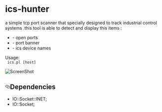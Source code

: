 # ics-hunter
a simple tcp port scanner that specially designed to track industrial control systems 
.this tool is able to detect and display this items :

<ul>
<li> - open ports</li>
<li> - port banner</li>
<li> - ics device names</li>
</ul>
Usage:
<code>
 ics.pl [host]
</code>


![ScreenShot](https://cloud.githubusercontent.com/assets/16362504/16658076/353cb94c-447a-11e6-829b-b8035a3345ff.jpg)


<h2><a id="user-content-dependencies" class="anchor" href="#dependencies" aria-hidden="true"><svg aria-hidden="true" class="octicon octicon-link" height="16" version="1.1" viewBox="0 0 16 16" width="16"><path d="M4 9h1v1H4c-1.5 0-3-1.69-3-3.5S2.55 3 4 3h4c1.45 0 3 1.69 3 3.5 0 1.41-.91 2.72-2 3.25V8.59c.58-.45 1-1.27 1-2.09C10 5.22 8.98 4 8 4H4c-.98 0-2 1.22-2 2.5S3 9 4 9zm9-3h-1v1h1c1 0 2 1.22 2 2.5S13.98 12 13 12H9c-.98 0-2-1.22-2-2.5 0-.83.42-1.64 1-2.09V6.25c-1.09.53-2 1.84-2 3.25C6 11.31 7.55 13 9 13h4c1.45 0 3-1.69 3-3.5S14.5 6 13 6z"></path></svg></a>Dependencies</h2>

<ul>
<li>IO::Socket::INET;</li>
<li>IO::Socket;</li>
</ul>
</article>
